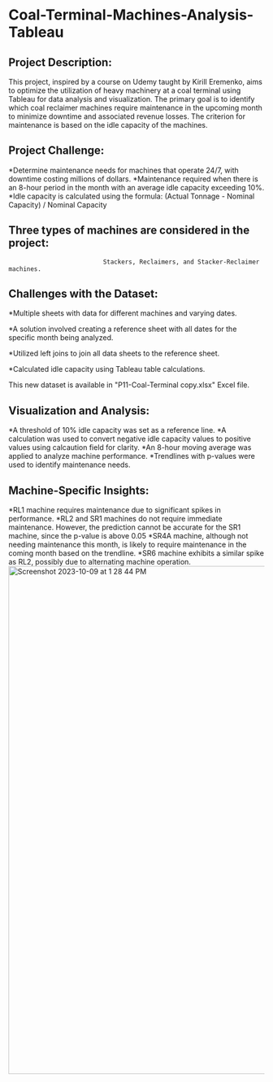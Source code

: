 # Coal-Terminal-Machines-Analysis-Tableau
## Project Description:

This project, inspired by a course on Udemy taught by Kirill Eremenko, aims to optimize the utilization of heavy machinery at a coal terminal using Tableau for data analysis and visualization. The primary goal is to identify which coal reclaimer machines require maintenance in the upcoming month to minimize downtime and associated revenue losses. The criterion for maintenance is based on the idle capacity of the machines.

## Project Challenge:

*Determine maintenance needs for machines that operate 24/7, with downtime costing millions of dollars.
*Maintenance required when there is an 8-hour period in the month with an average idle capacity exceeding 10%.
*Idle capacity is calculated using the formula: 
                          (Actual Tonnage - Nominal Capacity) / Nominal Capacity


## Three types of machines are considered in the project: 
                              Stackers, Reclaimers, and Stacker-Reclaimer machines.

## Challenges with the Dataset:

*Multiple sheets with data for different machines and varying dates.

*A solution involved creating a reference sheet with all dates for the specific month being analyzed.

*Utilized left joins to join all data sheets to the reference sheet.

*Calculated idle capacity using Tableau table calculations.

This new dataset is available in "P11-Coal-Terminal copy.xlsx" Excel file.

## Visualization and Analysis:

*A threshold of 10% idle capacity was set as a reference line.
*A calculation was used to convert negative idle capacity values to positive values using calcaution field for clarity.
*An 8-hour moving average was applied to analyze machine performance.
*Trendlines with p-values were used to identify maintenance needs.

## Machine-Specific Insights:

*RL1 machine requires maintenance due to significant spikes in performance.
*RL2 and SR1 machines do not require immediate maintenance. However, the prediction cannot be accurate for the SR1 machine, since the p-value is above 0.05
*SR4A machine, although not needing maintenance this month, is likely to require maintenance in the coming month based on the trendline.
*SR6 machine exhibits a similar spike as RL2, possibly due to alternating machine operation.
<img width="999" alt="Screenshot 2023-10-09 at 1 28 44 PM" src="https://github.com/behnaz93montazeri/Coal-Terminal-Machines-Analysis-Tableau/assets/124638983/1c052eb5-f662-468c-ae63-67a9644e7ba4">


